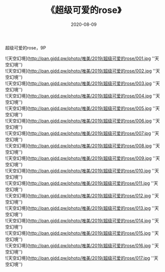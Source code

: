 ﻿---
layout: post
title:  《超级可爱的rose》
date:   2020-08-09
img: http://pan.gjdd.pw/photo/唯美/2019/超级可爱的rose/000.jpg
categories: [美女, 清纯, 唯美]
---

超级可爱的rose，9P



![天空幻境](http://pan.gjdd.pw/photo/唯美/2019/超级可爱的rose/001.jpg ''天空幻境'') <br>
![天空幻境](http://pan.gjdd.pw/photo/唯美/2019/超级可爱的rose/002.jpg ''天空幻境'') <br>
![天空幻境](http://pan.gjdd.pw/photo/唯美/2019/超级可爱的rose/003.jpg ''天空幻境'') <br>
![天空幻境](http://pan.gjdd.pw/photo/唯美/2019/超级可爱的rose/004.jpg ''天空幻境'') <br>
![天空幻境](http://pan.gjdd.pw/photo/唯美/2019/超级可爱的rose/005.jpg ''天空幻境'') <br>
![天空幻境](http://pan.gjdd.pw/photo/唯美/2019/超级可爱的rose/006.jpg ''天空幻境'') <br>
![天空幻境](http://pan.gjdd.pw/photo/唯美/2019/超级可爱的rose/007.jpg ''天空幻境'') <br>
![天空幻境](http://pan.gjdd.pw/photo/唯美/2019/超级可爱的rose/008.jpg ''天空幻境'') <br>
![天空幻境](http://pan.gjdd.pw/photo/唯美/2019/超级可爱的rose/009.jpg ''天空幻境'') <br>
![天空幻境](http://pan.gjdd.pw/photo/唯美/2019/超级可爱的rose/010.jpg ''天空幻境'') <br>
![天空幻境](http://pan.gjdd.pw/photo/唯美/2019/超级可爱的rose/011.jpg ''天空幻境'') <br>
![天空幻境](http://pan.gjdd.pw/photo/唯美/2019/超级可爱的rose/012.jpg ''天空幻境'') <br>
![天空幻境](http://pan.gjdd.pw/photo/唯美/2019/超级可爱的rose/013.jpg ''天空幻境'') <br>
![天空幻境](http://pan.gjdd.pw/photo/唯美/2019/超级可爱的rose/014.jpg ''天空幻境'') <br>
![天空幻境](http://pan.gjdd.pw/photo/唯美/2019/超级可爱的rose/015.jpg ''天空幻境'') <br>
![天空幻境](http://pan.gjdd.pw/photo/唯美/2019/超级可爱的rose/016.jpg ''天空幻境'') <br>
![天空幻境](http://pan.gjdd.pw/photo/唯美/2019/超级可爱的rose/017.jpg ''天空幻境'') <br>